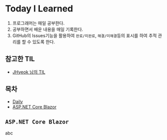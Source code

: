 # Today I Learned
1. 프로그래머는 매일 공부한다.
1. 공부하면서 배운 내용을 매일 기록한다.
1. GitHub의 Issues기능을 활용하여 `완료/미완료`, `해결/미해결`등의 표시를 하여 추적 관리를 할 수 있도록 한다.

## 참고한 TIL
- [JHyeok 님의 TIL](https://github.com/JHyeok/TIL)

## 목차
- [Daily](https://github.com/dimohy/TIL/tree/master/Daily)
- [ASP.NET Core Blazor](#blazor)


## `ASP.NET Core Blazor`
abc
